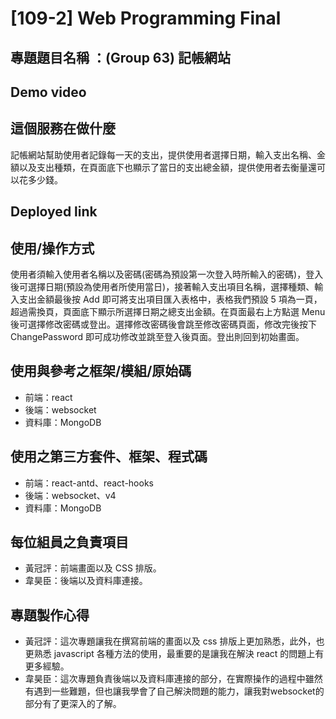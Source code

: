 # [109-2] Web Programming Final

## 專題題目名稱 ：(Group 63) 記帳網站

## Demo video

## 這個服務在做什麼

記帳網站幫助使用者記錄每一天的支出，提供使用者選擇日期，輸入支出名稱、金額以及支出種類，在頁面底下也顯示了當日的支出總金額，提供使用者去衡量還可以花多少錢。

## Deployed link

## 使用/操作方式

使用者須輸入使用者名稱以及密碼(密碼為預設第一次登入時所輸入的密碼)，登入後可選擇日期(預設為使用者所使用當日)，接著輸入支出項目名稱，選擇種類、輸入支出金額最後按 Add 即可將支出項目匯入表格中，表格我們預設 5 項為一頁，超過需換頁，頁面底下顯示所選擇日期之總支出金額。在頁面最右上方點選 Menu 後可選擇修改密碼或登出。選擇修改密碼後會跳至修改密碼頁面，修改完後按下 ChangePassword 即可成功修改並跳至登入後頁面。登出則回到初始畫面。

## 使用與參考之框架/模組/原始碼

- 前端：react
- 後端：websocket
- 資料庫：MongoDB

## 使用之第三方套件、框架、程式碼

- 前端：react-antd、react-hooks
- 後端：websocket、v4
- 資料庫：MongoDB

## 每位組員之負責項目

- 黃冠評：前端畫面以及 CSS 排版。
- 韋昊臣：後端以及資料庫連接。

## 專題製作心得

- 黃冠評：這次專題讓我在撰寫前端的畫面以及 css 排版上更加熟悉，此外，也更熟悉 javascript 各種方法的使用，最重要的是讓我在解決 react 的問題上有更多經驗。
- 韋昊臣：這次專題負責後端以及資料庫連接的部分，在實際操作的過程中雖然有遇到一些難題，但也讓我學會了自己解決問題的能力，讓我對websocket的部分有了更深入的了解。
